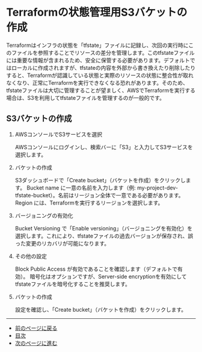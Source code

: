# Terraformの状態管理用S3バケットの作成

Terraformはインフラの状態を「tfstate」ファイルに記録し、次回の実行時にこのファイルを参照することでリソースの差分を管理します。このtfstateファイルには重要な情報が含まれるため、安全に保管する必要があります。デフォルトではローカルに作成されますが、tfstateの内容を外部から書き換えたり削除したりすると、Terraformが認識している状態と実際のリソースの状態に整合性が取れなくなり、正常にTerraformを実行できなくなる恐れがあります。そのため、tfstateファイルは大切に管理することが望ましく、AWSでTerraformを実行する場合は、S3を利用してtfstateファイルを管理するのが一般的です。

## S3バケットの作成

1. AWSコンソールでS3サービスを選択

    AWSコンソールにログインし、検索バーに「S3」と入力してS3サービスを選択します。

1. バケットの作成

    S3ダッシュボードで「Create bucket」（バケットを作成）をクリックします。
    Bucket name に一意の名前を入力します（例: my-project-dev-tfstate-bucket）。名前はリージョン全体で一意である必要があります。
    Region には、Terraformを実行するリージョンを選択します。

1. バージョニングの有効化

    Bucket Versioning で「Enable versioning」（バージョニングを有効化）を選択します。これにより、tfstateファイルの過去バージョンが保存され、誤った変更のリカバリが可能になります。

1. その他の設定

    Block Public Access が有効であることを確認します（デフォルトで有効）。
    暗号化はオプションですが、Server-side encryptionを有効にしてtfstateファイルを暗号化することを推奨します。

1. バケットの作成

    設定を確認し、「Create bucket」（バケットを作成）をクリックします。

---

- [前のページに戻る](step02.md)
- [目次](README.md#目次)
- [次のページに進む](step04.md)

